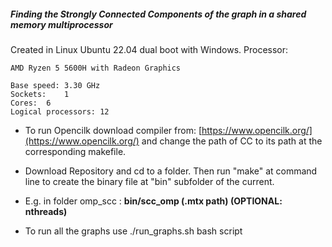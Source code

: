 ##### _Finding the Strongly Connected Components of the graph in a shared memory multiprocessor_

Created in Linux Ubuntu 22.04 dual boot with Windows.
Processor: 

	AMD Ryzen 5 5600H with Radeon Graphics 

	Base speed:	3.30 GHz
	Sockets:	1
	Cores:	6
	Logical processors:	12


* To run Opencilk download compiler from: [https://www.opencilk.org/](https://www.opencilk.org/) and change the path of CC to its path at the corresponding makefile.

* Download Repository and cd to a folder. Then run "make" at command line to create the binary file at "bin" subfolder of the current.

* E.g. in folder omp_scc : **bin/scc_omp (.mtx path) (OPTIONAL: nthreads)**

* To run all the graphs use ./run_graphs.sh bash script
